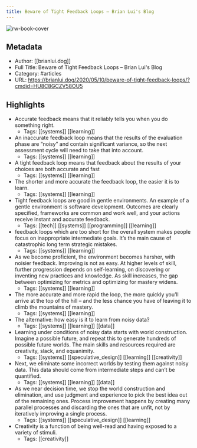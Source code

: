 ```yaml
---
title: Beware of Tight Feedback Loops – Brian Lui's Blog
---
```

![rw-book-cover](https://readwise-assets.s3.amazonaws.com/static/images/article2.74d541386bbf.png)

## Metadata
- Author: [[brianlui.dog]]
- Full Title: Beware of Tight Feedback Loops – Brian Lui's Blog
- Category: #articles
- URL: https://brianlui.dog/2020/05/10/beware-of-tight-feedback-loops/?cmdid=HU8C8GCZV58OU5

## Highlights
- Accurate feedback means that it reliably tells you when you do something right.
    - Tags: [[systems]] [[learning]] 
- An inaccurate feedback loop means that the results of the evaluation phase are “noisy” and contain significant variance, so the next assessment cycle will need to take that into account.
    - Tags: [[systems]] [[learning]] 
- A tight feedback loop means that feedback about the results of your choices are both accurate and fast
    - Tags: [[systems]] [[learning]] 
- The shorter and more accurate the feedback loop, the easier it is to learn.
    - Tags: [[systems]] [[learning]] 
- Tight feedback loops are good in gentle environments. An example of a gentle environment is software development. Outcomes are clearly specified, frameworks are common and work well, and your actions receive instant and accurate feedback.
    - Tags: [[tech]] [[systems]] [[programming]] [[learning]] 
- feedback loops which are too short for the overall system makes people focus on inappropriate intermediate goals. It’s the main cause of catastrophic long term strategic mistakes.
    - Tags: [[systems]] [[learning]] 
- As we become proficient, the environment becomes harsher, with noisier feedback. Improving is not as easy. At higher levels of skill, further progression depends on self-learning, on discovering or inventing new practices and knowledge. As skill increases, the gap between optimizing for metrics and optimizing for mastery widens.
    - Tags: [[systems]] [[learning]] 
- The more accurate and more rapid the loop, the more quickly you’ll arrive at the top of the hill – and the less chance you have of leaving it to climb the mountains of mastery.
    - Tags: [[systems]] [[learning]] 
- The alternative: how easy is it to learn from noisy data?
    - Tags: [[systems]] [[learning]] [[data]] 
- Learning under conditions of noisy data starts with world construction. Imagine a possible future, and repeat this to generate hundreds of possible future worlds. The main skills and resources required are creativity, slack, and equanimity.
    - Tags: [[systems]] [[speculative_design]] [[learning]] [[creativity]] 
- Next, we eliminate some incorrect worlds by testing them against noisy data. This data should come from intermediate steps and can’t be quantified.
    - Tags: [[systems]] [[learning]] [[data]] 
- As we near decision time, we stop the world construction and elimination, and use judgment and experience to pick the best idea out of the remaining ones. Process improvement happens by creating many parallel processes and discarding the ones that are unfit, not by iteratively improving a single process.
    - Tags: [[systems]] [[speculative_design]] [[learning]] 
- Creativity is a function of being well-read and having exposed to a variety of stimuli.
    - Tags: [[creativity]] 
